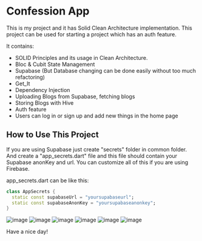 # Confession App

This is my project and it has Solid Clean Architecture implementation. 
This project can be used for starting a project which has an auth feature. 

It contains:

- SOLID Principles and its usage in Clean Architecture.
- Bloc & Cubit State Management
- Supabase (But Database changing can be done easily without too much refactoring)
- Get_It
- Dependency Injection
- Uploading Blogs from Supabase, fetching blogs
- Storing Blogs with Hive
- Auth feature
- Users can log in or sign up and add new things in the home page

## How to Use This Project

If you are using Supabase just create "secrets" folder in common folder.
And create a "app_secrets.dart" file and this file should contain your Supabase anonKey and url.
You can customize all of this if you are using Firebase. 

app_secrets.dart can be like this:

```dart
class AppSecrets {
  static const supabaseUrl = "yoursupabaseurl";
  static const supabaseAnonKey = "yoursupabaseanonkey";
}
```

![image](https://r.resimlink.com/x9deB0n-msqS.png)
![image](https://r.resimlink.com/lWvS52.png)
![image](https://r.resimlink.com/FVrmgln-.png)
![image](https://r.resimlink.com/rSIYj1T69F.png)
![image](https://r.resimlink.com/ab1PIhfOE43.png)
![image](https://r.resimlink.com/Mz_b1yNBUrR.png)

Have a nice day!
